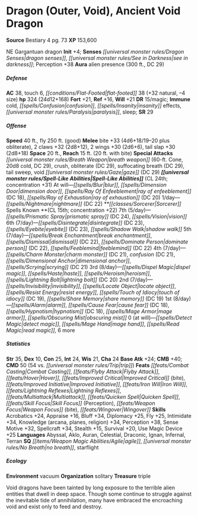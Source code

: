 ﻿---
cssclass: [monsters]
title1: Dragon (Outer, Void), Ancient Void Dragon
title2: Ancient Void Dragon
CR: 18
sources:
- name: Bestiary 4
  page: 73
  link: http://paizo.com/products/btpy91ds?Pathfinder-Roleplaying-Game-Bestiary-4
XP: 153600
alignment: NE
size: Gargantuan
type: dragon
initiative:
  bonus: 4
senses:
  dragon senses: true
  see in darkness: true
auras:
- name: alien presence
  radius: 300
  DC: 29
AC:
  AC: 38
  touch: 6
  flat_footed: 38
  components:
    natural: 32
    size: -4
HP:
  HP: 324
  long: 24d12+168
saves:
  fort: 21
  ref: 16
  will: 21
DR:
- amount: 15
  weakness: magic
immunities:
- cold
- confusion
- insanity effects
- paralysis
- sleep
SR: 29
speeds:
  base: 40
  fly: 250
  fly_maneuverability: good
attacks:
  melee:
  - - text: bite +33 (4d6+18/19-20 plus obliterate)
      entries:
      - - damage: 4d6+18
          crit_range: 19-20
        - effect: obliterate
      attack: bite
      bonus:
      - 33
    - text: 2 claws +32 (2d8+12)
      entries:
      - - damage: 2d8+12
      count: 2
      attack: claws
      bonus:
      - 32
    - text: 2 wings +30 (2d6+6)
      entries:
      - - damage: 2d6+6
      count: 2
      attack: wings
      bonus:
      - 30
    - text: tail slap +30 (2d8+18)
      entries:
      - - damage: 2d8+18
      attack: tail slap
      bonus:
      - 30
  special:
  - breath weapon (60-ft. Cone, 20d8 cold, DC 29)
  - crush
  - obliterate (DC 29)
  - suffocating breath (DC 29)
  - tail sweep
  - void gaze (DC 29)
space: 20
reach: 15
reach_other: 20 ft. with bite
spell_like_abilities:
  entries:
  - name: blur
    source: default
    freq: At will
  - name: dimension door
    source: default
    freq: At will
  - name: ray of enfeeblement
    source: default
    freq: At will
    DC: 18
  - name: ray of exhaustion
    source: default
    freq: At will
    DC: 20
  - name: nightmare
    source: default
    freq: 1/day
    DC: 22
  sources:
  - name: default
    CL: 24
    concentration: 31
spells:
  entries:
  - name: prismatic spray
    source: Sorcerer
    level: 7
    DC: 24
  - name: vision
    source: Sorcerer
    level: 7
  - name: disintegrate
    source: Sorcerer
    level: 6
    DC: 23
  - name: eyebite
    source: Sorcerer
    level: 6
    DC: 23
  - name: shadow walk
    source: Sorcerer
    level: 6
  - name: break enchantment
    source: Sorcerer
    level: 5
  - name: dismissal
    source: Sorcerer
    level: 5
    DC: 22
  - name: dominate person
    source: Sorcerer
    level: 5
    DC: 22
  - name: feeblemind
    source: Sorcerer
    level: 5
    DC: 22
  - name: charm monster
    source: Sorcerer
    level: 4
    DC: 21
  - name: confusion
    source: Sorcerer
    level: 4
    DC: 21
  - name: dimensional anchor
    source: Sorcerer
    level: 4
  - name: scrying
    source: Sorcerer
    level: 4
    DC: 21
  - name: dispel magic
    source: Sorcerer
    level: 3
  - name: haste
    source: Sorcerer
    level: 3
  - name: heroism
    source: Sorcerer
    level: 3
  - name: lightning bolt
    source: Sorcerer
    level: 3
    DC: 20
  - name: invisibility
    source: Sorcerer
    level: 2
  - name: locate object
    source: Sorcerer
    level: 2
  - name: resist energy
    source: Sorcerer
    level: 2
  - name: touch of idiocy
    source: Sorcerer
    level: 2
    DC: 19
  - name: share memory
    source: Sorcerer
    level: 2
    DC: 19
  - name: alarm
    source: Sorcerer
    level: 1
  - name: cause fear
    source: Sorcerer
    level: 1
    DC: 18
  - name: hypnotism
    source: Sorcerer
    level: 1
    DC: 18
  - name: mage armor
    source: Sorcerer
    level: 1
  - name: obscuring mist
    source: Sorcerer
    level: 1
  - name: detect magic
    source: Sorcerer
    level: 0
  - name: mage hand
    source: Sorcerer
    level: 0
  - name: read magic
    source: Sorcerer
    level: 0
  - name: 6 more
    source: Sorcerer
    level: 0
  sources:
  - name: Sorcerer
    type: known
    CL: 15
    concentration: 22
    slots:
      7: 5
      6: 7
      5: 7
      4: 7
      3: 8
      2: 7
      1: 8
      0: at-will
ability_scores:
  STR: 35
  DEX: 10
  CON: 25
  INT: 24
  WIS: 21
  CHA: 24
BAB: 24
CMB: 40
CMD: 50
CMD_other: 54 vs. trip
feats:
- name: Combat Casting
- name: Flyby Attack
- name: Hover
- name: Improved Critical (bite)
- name: Improved Initiative
- name: Iron Will
- name: Lightning Reflexes
- name: Multiattack
- name: Quicken Spell
- name: Skill Focus (Perception)
- name: Weapon Focus (bite)
- name: Wingover
skills:
  Acrobatics: 24
  Appraise: 16
  Bluff: 34
  Diplomacy: 25
  Fly: 25
  Intimidate: 34
  Knowledge (arcana): 34
  Knowledge (planes): 34
  Knowledge (religion): 34
  Perception: 38
  Sense Motive: 32
  Spellcraft: 34
  Stealth: 15
  Survival: 20
  Use Magic Device: 25
languages:
- Abyssal
- Aklo
- Auran
- Celestial
- Draconic
- Ignan
- Infernal
- Terran
special_qualities:
- agile
- no breath
- starflight
ecology:
  environment: vacuum
  organization: solitary
  treasure_type: triple
desc_long: Void dragons have been tainted by long exposure to the terrible alien entities
  that dwell in deep space. Though some continue to struggle against the inevitable
  tide of annihilation, many have embraced the encroaching void and exist only to
  feed and destroy.

---

# Dragon (Outer, Void), Ancient Void Dragon

**Source** Bestiary 4 pg. 73
**XP** 153,600

NE Gargantuan dragon
**Init** +4; **Senses** _[[universal monster rules/Dragon Senses|dragon senses]]_, _[[universal monster rules/See in Darkness|see in darkness]]_; Perception +38
**Aura** alien presence (300 ft., DC 29)

##### Defense

**AC** 38, touch 6, _[[conditions/Flat-Footed|flat-footed]]_ 38 (+32 natural, –4 size)
**hp** 324 (24d12+168)
**Fort** +21, **Ref** +16, **Will** +21
**DR** 15/magic; **Immune** cold, _[[spells/Confusion|confusion]]_, _[[spells/Insanity|insanity]]_ effects, _[[universal monster rules/Paralysis|paralysis]]_, sleep; **SR** 29

##### Offense
**Speed** 40 ft., fly 250 ft. (good)
**Melee** bite +33 (4d6+18/19–20 plus obliterate), 2 claws +32 (2d8+12), 2 wings +30 (2d6+6), tail slap +30 (2d8+18)
**Space** 20 ft., **Reach** 15 ft. (20 ft. with bite)
**Special Attacks** _[[universal monster rules/Breath Weapon|breath weapon]]_ (60-ft. Cone, 20d8 cold, DC 29), crush, obliterate (DC 29), suffocating breath (DC 29), tail sweep, void _[[universal monster rules/Gaze|gaze]]_ (DC 29)
**_[[universal monster rules/Spell-Like Abilities|Spell-Like Abilities]]_** (CL 24th; concentration +31)
At will—_[[spells/Blur|blur]]_, _[[spells/Dimension Door|dimension door]]_, _[[spells/Ray Of Enfeeblement|ray of enfeeblement]]_ (DC 18), _[[spells/Ray of Exhaustion|ray of exhaustion]]_ (DC 20)
1/day—_[[spells/Nightmare|nightmare]]_ (DC 22)
**_[[classes/Sorcerer|Sorcerer]]_ Spells Known **(CL 15th; concentration +22)
7th (5/day)—_[[spells/Prismatic Spray|prismatic spray]]_ (DC 24), _[[spells/Vision|vision]]_
6th (7/day)—_[[spells/Disintegrate|disintegrate]]_ (DC 23), _[[spells/Eyebite|eyebite]]_ (DC 23), _[[spells/Shadow Walk|shadow walk]]_
5th (7/day)—_[[spells/Break Enchantment|break enchantment]]_, _[[spells/Dismissal|dismissal]]_ (DC 22), _[[spells/Dominate Person|dominate person]]_ (DC 22), _[[spells/Feeblemind|feeblemind]]_ (DC 22)
4th (7/day)—_[[spells/Charm Monster|charm monster]]_ (DC 21), _confusion_ (DC 21), _[[spells/Dimensional Anchor|dimensional anchor]]_, _[[spells/Scrying|scrying]]_ (DC 21)
3rd (8/day)—_[[spells/Dispel Magic|dispel magic]]_, _[[spells/Haste|haste]]_, _[[spells/Heroism|heroism]]_, _[[spells/Lightning Bolt|lightning bolt]]_ (DC 20)
2nd (7/day)—_[[spells/Invisibility|invisibility]]_, _[[spells/Locate Object|locate object]]_, _[[spells/Resist Energy|resist energy]]_, _[[spells/Touch of Idiocy|touch of idiocy]]_ (DC 19), _[[spells/Share Memory|share memory]]_ (DC 19)
1st (8/day)—_[[spells/Alarm|alarm]]_, _[[spells/Cause Fear|cause fear]]_ (DC 18), _[[spells/Hypnotism|hypnotism]]_ (DC 18), _[[spells/Mage Armor|mage armor]]_, _[[spells/Obscuring Mist|obscuring mist]]_
0 (at will)—_[[spells/Detect Magic|detect magic]]_, _[[spells/Mage Hand|mage hand]]_, _[[spells/Read Magic|read magic]]_, 6 more

##### Statistics
**Str** 35, **Dex** 10, **Con** 25, **Int** 24, **Wis** 21, **Cha** 24
**Base Atk** +24; **CMB** +40; **CMD** 50 (54 vs. _[[universal monster rules/Trip|trip]]_)
**Feats** _[[feats/Combat Casting|Combat Casting]]_, _[[feats/Flyby Attack|Flyby Attack]]_, _[[feats/Hover|Hover]]_, _[[feats/Improved Critical|Improved Critical]]_ (bite), _[[feats/Improved Initiative|Improved Initiative]]_, _[[feats/Iron Will|Iron Will]]_, _[[feats/Lightning Reflexes|Lightning Reflexes]]_, _[[feats/Multiattack|Multiattack]]_, _[[feats/Quicken Spell|Quicken Spell]]_, _[[feats/Skill Focus|Skill Focus]]_ (Perception), _[[feats/Weapon Focus|Weapon Focus]]_ (bite), _[[feats/Wingover|Wingover]]_
**Skills** Acrobatics +24, Appraise +16, Bluff +34, Diplomacy +25, Fly +25, Intimidate +34, Knowledge (arcana, planes, religion) +34, Perception +38, Sense Motive +32, Spellcraft +34, Stealth +15, Survival +20, Use Magic Device +25
**Languages** Abyssal, Aklo, Auran, Celestial, Draconic, Ignan, Infernal, Terran
**SQ** _[[items/Weapon Magic Abilities/Agile|agile]]_, _[[universal monster rules/No Breath|no breath]]_, starflight

##### Ecology

**Environment** vacuum
**Organization** solitary
**Treasure** triple

Void dragons have been tainted by long exposure to the terrible alien entities that dwell in deep space. Though some continue to struggle against the inevitable tide of annihilation, many have embraced the encroaching void and exist only to feed and destroy.